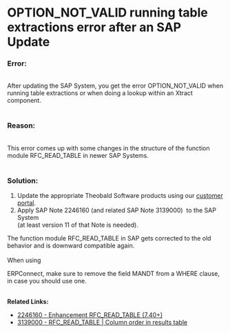 # OPTION_NOT_VALID running table extractions error after an SAP Update

<!--html--><div id="spanFldValue15"><h3 style="">Error:</h3>
<div style=""><br>
</div>
<div style="">After updating the SAP System, you get the error OPTION_NOT_VALID when running table extractions or when doing a lookup within an Xtract component.</div>
<div style=""><br>
</div>
<h3 style="">Reason:</h3>
<div style=""><br>
</div>
<div style="">This error comes up with some changes in the structure of the function module RFC_READ_TABLE in newer SAP Systems.&nbsp;</div>
<div style=""><br>
</div>
<h3 style="">Solution:</h3><div style=""><ol><li><span style="font-size: 14px;">Update the appropriate Theobald Software products using our <a href="https://my.theobald-software.com/" target="_blank">customer portal</a>.</span></li><li><span style="font-size: 14px;">Apply SAP Note 2246160 (and related SAP Note 3139000)&nbsp; to the SAP System <br>(at least version 11 of that Note is needed).&nbsp;</span><br></li></ol></div><div style="">The function module RFC_READ_TABLE in SAP gets corrected to the old behavior and is downward compatible again.&nbsp;</div><div style=""><br></div><div style="">When using 
ERPConnect, make sure to remove the field MANDT from a WHERE clause, in case you should use one.<br></div><div style=""><br></div><div style=""><b>Related Links:</b></div><div style=""><ul><li><a href="https://launchpad.support.sap.com/#/notes/2246160" target="_blank" style="font-size: 14px;">2246160 - Enhancement RFC_READ_TABLE (7.40+)</a></li><li><a href="https://launchpad.support.sap.com/#/notes/3139000" target="_blank" style="font-size: 14px;">3139000 - RFC_READ_TABLE | Column order in results table</a><br></li></ul></div></div>